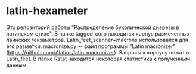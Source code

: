 # latin-hexameter

Это репозиторий работы "Распределение буколической диэрезы в латинском стихе".
В папке tagged-corp находится корпус размеченных лаинских гекзаметров. Latin_feet_scanner+macrons использовался для его разметки. macronize.py -- файл программы "Latin macronizer" (https://github.com/Alatius/latin-macronizer). Запросы к корпусу лежат в Latin_feet. В папке Rstat находится некоторая статистика к полученным данным.
